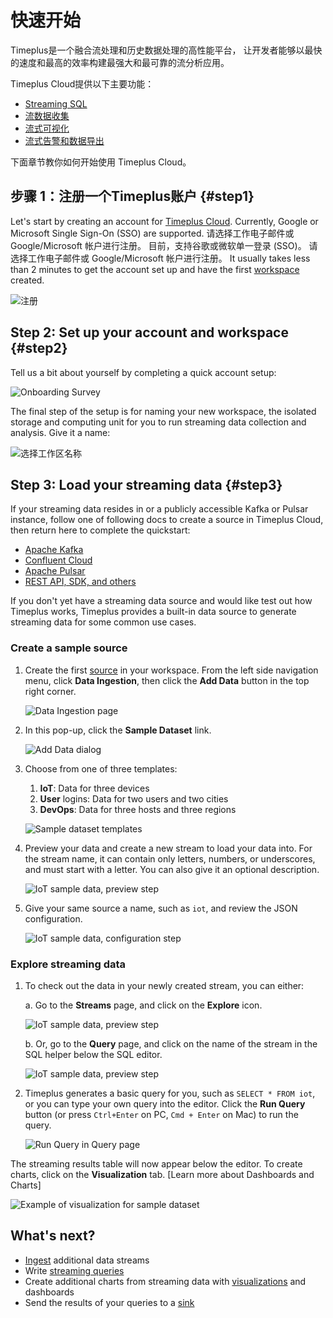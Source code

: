 # 快速开始

Timeplus是一个融合流处理和历史数据处理的高性能平台， 让开发者能够以最快的速度和最高的效率构建最强大和最可靠的流分析应用。

Timeplus Cloud提供以下主要功能：

* [Streaming SQL](query-syntax)
* [流数据收集](ingestion)
* [流式可视化](viz)
* [流式告警和数据导出](destination)

下面章节教你如何开始使用 Timeplus Cloud。

## 步骤 1：注册一个Timeplus账户 {#step1}

Let's start by creating an account for [Timeplus Cloud](https://us.timeplus.cloud/). Currently, Google or Microsoft Single Sign-On (SSO) are supported. 请选择工作电子邮件或 Google/Microsoft 帐户进行注册。 目前，支持谷歌或微软单一登录 (SSO)。 请选择工作电子邮件或 Google/Microsoft 帐户进行注册。 It usually takes less than 2 minutes to get the account set up and have the first [workspace](glossary#workspace) created.

![注册](/img/signup_screen.png)

## Step 2: Set up your account and workspace {#step2}

Tell us a bit about yourself by completing a quick account setup:

![Onboarding Survey](/img/onboarding-survey.png)

The final step of the setup is for naming your new workspace, the isolated storage and computing unit for you to run streaming data collection and analysis. Give it a name:

![选择工作区名称](/img/workspace-name-setup.png)

## Step 3: Load your streaming data {#step3}

If your streaming data resides in or a publicly accessible Kafka or Pulsar instance, follow one of following docs to create a source in Timeplus Cloud, then return here to complete the quickstart:

- [Apache Kafka](kafka-source)
- [Confluent Cloud](confluent-cloud-source)
- [Apache Pulsar](pulsar-source)
- [REST API, SDK, and others](ingestion)

If you don't yet have a streaming data source and would like test out how Timeplus works, Timeplus provides a built-in data source to generate streaming data for some common use cases.

### Create a sample source

1. Create the first [source](glossary#source) in your workspace. From the left side navigation menu, click **Data Ingestion**, then click the **Add Data** button in the top right corner.

   ![Data Ingestion page](/img/sample-source-button-1.png)

2. In this pop-up, click the **Sample Dataset** link.

   ![Add Data dialog](/img/sample-source-dialog-2.png)

3. Choose from one of three templates:

   1. **IoT**: Data for three devices
   2. **User** logins: Data for two users and two cities
   3. **DevOps**: Data for three hosts and three regions

   ![Sample dataset templates](/img/sample-source-template-3.png)

4. Preview your data and create a new stream to load your data into. For the stream name, it can contain only letters, numbers, or underscores, and must start with a letter. You can also give it an optional description.

   ![IoT sample data, preview step](/img/sample-source-preview-4.png)

5. Give your same source a name, such as `iot`, and review the JSON configuration.

   ![IoT sample data, configuration step](/img/sample-source-configuration-5.png)

### Explore streaming data

1. To check out the data in your newly created stream, you can either:

   a. Go to the **Streams** page, and click on the **Explore** icon.

   ![IoT sample data, preview step](/img/streams-list.png)

   b. Or, go to the **Query** page, and click on the name of the stream in the SQL helper below the SQL editor.

   ![IoT sample data, preview step](/img/stream_name-in-list.png)

2. Timeplus generates a basic query for you, such as `SELECT * FROM iot`, or you can type your own query into the editor. Click the **Run Query** button (or press `Ctrl+Enter` on PC, `Cmd + Enter` on Mac) to run the query.

   ![Run Query in Query page](/img/run-query.png)

The streaming results table will now appear below the editor. To create charts, click on the **Visualization** tab. [Learn more about Dashboards and Charts]

![Example of visualization for sample dataset](/img/viz-sample-iot.png)

## What's next?

- [Ingest](ingestion) additional data streams
- Write [streaming queries](query-syntax)
- Create additional charts from streaming data with [visualizations](viz) and dashboards
- Send the results of your queries to a [sink](destination)
